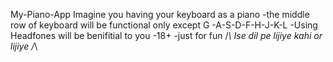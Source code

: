 My-Piano-App
 Imagine you having your keyboard as a piano 
 -the middle row of keyboard will be functional only except G
 -A-S-D-F-H-J-K-L
 -Using Headfones will be benifitial to you
 -18+
 -just for fun /_\ Ise dil pe lijiye kahi or lijiye /_\